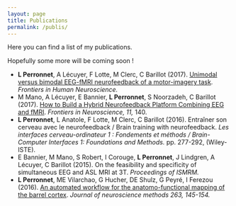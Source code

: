 ```yaml
---
layout: page
title: Publications
permalink: /publis/
---
```


Here you can find a list of my publications.

Hopefully some more will be coming soon !

* **L Perronnet**, A Lécuyer, F Lotte, M Clerc, C Barillot (2017).  [Unimodal versus bimodal EEG-fMRI neurofeedback of a motor-imagery task](http://journal.frontiersin.org/article/10.3389/fnhum.2017.00193/full). *Frontiers in Human Neuroscience.*
* M Mano, A Lécuyer, E Bannier, **L Perronnet**, S Noorzadeh, C Barillot (2017). [How to Build a Hybrid Neurofeedback Platform Combining EEG and fMRI](http://journal.frontiersin.org/article/10.3389/fnins.2017.00140/full). *Frontiers in Neuroscience, 11,* 140. 
* **L Perronnet**, L Anatole, F Lotte, M Clerc, C Barillot (2016). Entraîner son cerveau avec le neurofeedback / Brain training with neurofeedback. *Les interfaces cerveau-ordinateur 1 : Fondements et méthods / Brain-Computer Interfaces 1: Foundations and Methods.* pp. 277-292, (Wiley-ISTE).
* E Bannier, M Mano, S Robert, I Corouge, **L Perronnet**, J Lindgren, A Lécuyer, C Barillot (2015). On the feasibility and specificity of simultaneous EEG and ASL MRI at 3T. *Proceedings of ISMRM.*
* **L Perronnet**, ME Vilarchao, G Hucher, DE Shulz, G Peyré, I Ferezou (2016). [An automated workflow for the anatomo-functional mapping of the barrel cortex](http://www.sciencedirect.com/science/article/pii/S0165027015003416). *Journal of neuroscience methods 263, 145-154.*

